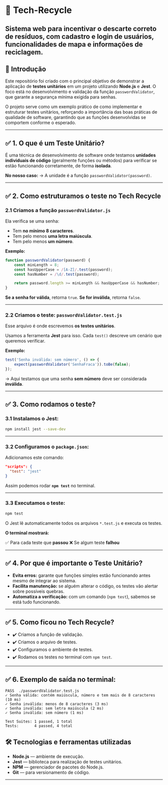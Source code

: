 # 🌱 Tech-Recycle

Sistema web para incentivar o descarte correto de resíduos, com cadastro e login de usuários, funcionalidades de mapa e informações de reciclagem.
---

## 📖 Introdução

Este repositório foi criado com o principal objetivo de demonstrar a aplicação de **testes unitários** em um projeto utilizando **Node.js** e **Jest**. O foco está no desenvolvimento e validação da função `passwordValidator`, que garante a segurança mínima exigida para senhas.

O projeto serve como um exemplo prático de como implementar e estruturar testes unitários, reforçando a importância das boas práticas de qualidade de software, garantindo que as funções desenvolvidas se comportem conforme o esperado.

---

## ✅ **1. O que é um Teste Unitário?**

É uma técnica de desenvolvimento de software onde testamos **unidades individuais de código** (geralmente funções ou métodos) para verificar se estão funcionando corretamente, de forma **isolada**.

**No nosso caso:**
→ A unidade é a função `passwordValidator(password)`.

---

## ✅ **2. Como estruturamos o teste no Tech Recycle**

### **2.1 Criamos a função `passwordValidator.js`**

Ela verifica se uma senha:

* Tem **no mínimo 8 caracteres**.
* Tem pelo menos **uma letra maiúscula**.
* Tem pelo menos **um número**.

**Exemplo:**

```javascript
function passwordValidator(password) {
    const minLength = 8;
    const hasUpperCase = /[A-Z]/.test(password);
    const hasNumber = /\d/.test(password);

    return password.length >= minLength && hasUpperCase && hasNumber;
}
```

**Se a senha for válida**, retorna `true`.
**Se for inválida**, retorna `false`.

---

### **2.2 Criamos o teste: `passwordValidator.test.js`**

Esse arquivo é onde escrevemos **os testes unitários**.

Usamos a ferramenta **Jest** para isso.
Cada `test()` descreve um cenário que queremos verificar.

**Exemplo:**

```javascript
test('Senha inválida: sem número', () => {
    expect(passwordValidator('SenhaFraca')).toBe(false);
});
```

→ Aqui testamos que uma senha **sem número** deve ser considerada **inválida**.

---

## ✅ **3. Como rodamos o teste?**

### **3.1 Instalamos o Jest:**

```bash
npm install jest --save-dev
```

---

### **3.2 Configuramos o `package.json`**:

Adicionamos este comando:

```json
"scripts": {
  "test": "jest"
}
```

Assim podemos rodar **`npm test`** no terminal.

---

### **3.3 Executamos o teste:**

```bash
npm test
```

O Jest lê automaticamente todos os arquivos `*.test.js` e executa os testes.

**O terminal mostrará:**

✅ Para cada teste que **passou**
❌ Se algum teste **falhou**

---

## ✅ **4. Por que é importante o Teste Unitário?**

* **Evita erros:** garante que funções simples estão funcionando antes mesmo de integrar ao sistema.
* **Facilita manutenção:** se alguém alterar o código, os testes vão alertar sobre possíveis quebras.
* **Automatiza a verificação:** com um comando (`npm test`), sabemos se está tudo funcionando.

---

## ✅ **5. Como ficou no Tech Recycle?**

* ✔️ Criamos a função de validação.
* ✔️ Criamos o arquivo de testes.
* ✔️ Configuramos o ambiente de testes.
* ✔️ Rodamos os testes no terminal com `npm test`.

---

## ✅ **6. Exemplo de saída no terminal:**

```
PASS  ./passwordValidator.test.js
✓ Senha válida: contém maiúscula, número e tem mais de 8 caracteres (10 ms)
✓ Senha inválida: menos de 8 caracteres (3 ms)
✓ Senha inválida: sem letra maiúscula (2 ms)
✓ Senha inválida: sem número (1 ms)

Test Suites: 1 passed, 1 total
Tests:       4 passed, 4 total
```
## 🛠️ Tecnologias e ferramentas utilizadas

- **Node.js** — ambiente de execução.
- **Jest** — biblioteca para realização de testes unitários.
- **NPM** — gerenciador de pacotes do Node.js.
- **Git** — para versionamento de código.

---
